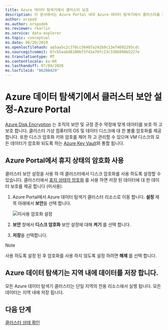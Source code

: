 ```yaml
---
title: Azure 데이터 탐색기에서 클러스터 보호
description: 이 문서에서는 Azure Portal 내의 Azure 데이터 탐색기에서 클러스터를 보호 하는 방법을 설명 합니다.
author: orspod
ms.author: orspodek
ms.reviewer: rkarlin
ms.service: data-explorer
ms.topic: conceptual
ms.date: 08/20/2019
ms.openlocfilehash: aa5aa5c2c370cc56487a242b9c13ef4692295cdc
ms.sourcegitcommit: 67cb5aabd8100bf3f41e70fc23c338b998b5227e
ms.translationtype: MT
ms.contentlocale: ko-KR
ms.lasthandoff: 07/09/2020
ms.locfileid: "86208429"
---
```

# <a name="secure-your-cluster-in-azure-data-explorer---azure-portal"></a>Azure 데이터 탐색기에서 클러스터 보안 설정-Azure Portal

[Azure Disk Encryption](/azure/security/azure-security-disk-encryption-overview) 는 조직의 보안 및 규정 준수 약정에 맞게 데이터를 보호 하 고 보호 합니다. 클러스터 가상 컴퓨터의 OS 및 데이터 디스크에 대 한 볼륨 암호화를 제공 합니다. 또한 디스크 암호화 키와 암호를 제어 하 고 관리할 수 있으며 VM 디스크의 모든 데이터가 암호화 되도록 하는 [Azure Key Vault](/azure/key-vault/)와 통합 됩니다. 
  
## <a name="enable-encryption-at-rest-in-the-azure-portal"></a>Azure Portal에서 휴지 상태의 암호화 사용
  
클러스터 보안 설정을 사용 하 여 클러스터에서 디스크 암호화를 사용 하도록 설정할 수 있습니다. 클러스터에서 [휴지 상태의 암호화](/azure/security/fundamentals/encryption-atrest) 를 사용 하면 저장 된 데이터에 대 한 데이터 보호를 제공 합니다 (미사용). 

1. Azure Portal에서 Azure 데이터 탐색기 클러스터 리소스로 이동 합니다. **설정** 제목 아래에서 **보안**을 선택 합니다. 

    ![미사용 암호화 설정](media/manage-cluster-security/security-encryption-at-rest.png)

1. **보안** 창에서 **디스크 암호화** 보안 설정에 대해 **켜기** 를 선택 합니다. 

1. **저장**을 선택합니다.
 
> [!NOTE]
> 사용 하도록 설정 된 후 암호화를 사용 하지 않도록 설정 하려면 **해제** 를 선택 합니다.

## <a name="azure-data-explorer-stores-data-within-a-region"></a>Azure 데이터 탐색기는 지역 내에 데이터를 저장 합니다.

모든 Azure 데이터 탐색기 클러스터는 단일 지역의 전용 리소스에서 실행 됩니다. 모든 데이터는 지역 내에 저장 됩니다. 

## <a name="next-steps"></a>다음 단계

[클러스터 상태 확인](check-cluster-health.md)
